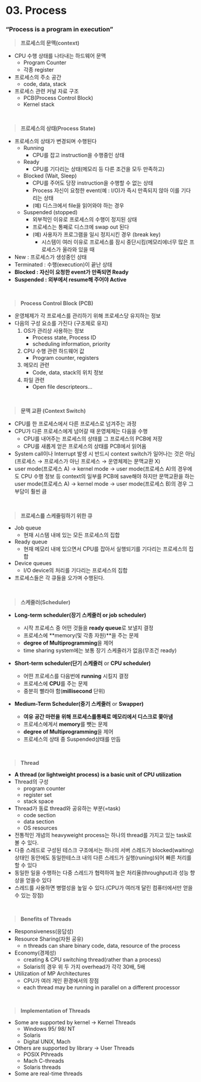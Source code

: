 # 03. Process

### “Process is **a program in execution**”

> **프로세스의 문맥(context)**

- CPU 수행 상태를 나타내는 하드웨어 문맥
  - Program Counter
  - 각종 register
- 프로세스의 주소 공간
  - code, data, stack
- 프로세스 관련 커널 자료 구조
  - PCB(Process Control Block)
  - Kernel stack

<br>

> **프로세스의 상태(Process State)**

- 프로세스의 상태가 변경되며 수행된다
  - Running
    - CPU를 잡고 instruction을 수행중인 상태
  - Ready
    - CPU를 기다리는 상태(메모리 등 다른 조건을 모두 만족하고)
  - Blocked (Wait, Sleep)
    - CPU를 주어도 당장 instruction을 수행할 수 없는 상태
    - Process 자신이 요청한 event(예 : I/O)가 즉시 만족되지 않아 이를 기다리는 상태
    - (예) 디스크에서 file을 읽어와야 하는 경우
  - Suspended (stopped)
    - 외부적인 이유로 프로세스의 수행이 정지된 상태
    - 프로세스는 통째로 디스크에 swap out 된다
    - (예) 사용자가 프로그램을 일시 정지시킨 경우 (break key)
      - 시스템이 여러 이유로 프로세스를 잠시 중단시킴(메모리에너무 많은 프로세스가 올라와 있을 때
- New : 프로세스가 생성중인 상태
- Terminated : 수행(execution)이 끝난 상태
- **Blocked : 자신이 요청한 event가 만족되면 Ready**
- **Suspended : 외부에서 resume해 주어야 Active**

<br>

> **Process Control Block (PCB)**

- 운영체제가 각 프로세스를 관리하기 위해 프로세스당 유지하는 정보
- 다음의 구성 요소를 가진다 (구조체로 유지)
  1. OS가 관리상 사용하는 정보
     - Process state, Process ID
     - scheduling information, priority
  2. CPU 수행 관련 하드웨어 값
     - Program counter, registers
  3. 메모리 관련
     - Code, data, stack의 위치 정보
  4. 파일 관련
     - Open file descripteors…

<br>

> **문맥 교환 (Context Switch)**

- CPU를 한 프로세스에서 다른 프로세스로 넘겨주는 과정
- CPU가 다른 프로세스에게 넘어갈 때 운영체제는 다음을 수행
  - CPU를 내어주는 프로세스의 상태를 그 프로세스의 PCB에 저장
  - CPU를 새롭게 얻은 프로세스의 상태를 PCB에서 읽어옴
- System call이나 Interrupt 발생 시 반드시 context switch가 일어나는 것은 아님(프로세스 → 프로세스가 아닌 프로세스 → 운영체제는 문맥교환 X)
- user mode(프로세스 A) → kernel mode → user mode(프로세스 A)의 경우에도 CPU 수행 정보 등 context의 일부를 PCB에 save해야 하지만 문맥교환을 하는 user mode(프로세스 A) → kernel mode → user mode(프로세스 B)의 경우 그 부담이 훨씬 큼

<br>

> **프로세스를 스케줄링하기 위한 큐**

- Job queue
  - 현재 시스템 내에 있는 모든 프로세스의 집합
- Ready queue
  - 현재 메모리 내에 있으면서 CPU를 잡아서 실행되기를 기다리는 프로세스의 집합
- Device queues
  - I/O device의 처리를 기다리는 프로세스의 집합
- 프로세스들은 각 큐들을 오가며 수행된다.

<br>

> **스케줄러(Scheduler)**

- **Long-term scheduler(장기 스케줄러 or job scheduler)**
  
  - 시작 프로세스 중 어떤 것들을 **ready queue**로 보낼지 결정
  - 프로세스에 **memory(및 각종 자원)**을 주는 문제
  - **degree of Multiprogramming**을 제어
  - time sharing system에는 보통 장기 스케줄러가 없음(무조건 ready)

- **Short-term scheduler(단기 스케줄러** or **CPU scheduler)**
  
  - 어떤 프로세스를 다음번에 **running** 시킬지 결정
  - 프로세스에 **CPU**를 주는 문제
  - 중분히 빨라야 함(**millisecond** 단위)

- **Medium-Term Scheduler(중기 스케줄러** or **Swapper)**
  
  - **여유 공간 마련을 위해 프로세스를통째로 메모리에서 디스크로 쫒아냄**
  - 프로세스에게서 **memory**를 뺏는 문제
  - **degree of Multiprogramming**을 제어
  - 프로세스의 상태 중 Suspended상태를 만듬

<br>

> **Thread**

- **A thread (or lightweight process) is a basic unit of CPU utilization**
- Thread의 구성
  - program counter
  - register set
  - stack space
- Thread가 동료 thread와 공유하는 부분(=task)
  - code section
  - data section
  - OS resources
- 전통적인 개념의 heavyweight process는 하나의 thread를 가지고 있는 task로 볼 수 있다.
- 다중 스레드로 구성된 테스크 구조에서는 하나의 서버 스레드가 blocked(waiting)상태인 동안에도 동일한테스크 내의 다른 스레드가 실행(runing)되어 빠른 처리를 할 수 있다
- 동일한 일을 수행하는 다중 스레드가 협력하여 높은 처리율(throughput)과 성능 향상을 얻을수 있다
- 스레드를 사용하면 병렬성을 높일 수 있다.(CPU가 여러개 달린 컴퓨터에서만 얻을 수 있는 장점)

<br>

> **Benefits of Threads**

- Responsiveness(응답성)
- Resource Sharing(자원 공유)
  - n threads can share binary code, data, resource of the process
- Economy(경제성)
  - creating & CPU switching thread(rather than a process)
  - Solaris의 경우 위 두 가지 overhead가 각각 30배, 5배
- Utilization of MP Architectures
  - CPU가 여러 개인 환경에서의 장점
  - each thread may be running in parallel on a different processor

<br>

> **Implementation of Threads**

- Some are supported by kernel → Kernel Threads
  - Windows 95/ 98/ NT
  - Solaris
  - Digital UNIX, Mach
- Others are supported by library → User Threads
  - POSIX Pthreads
  - Mach C-threads
  - Solaris threads
- Some are real-time threads
